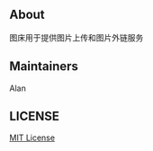 ## About
图床用于提供图片上传和图片外链服务

## Maintainers
Alan

## LICENSE
[MIT License](https://github.com/joanbabyfet/md_img/blob/master/LICENSE)